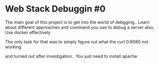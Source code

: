 # Web Stack Debuggin #0

The main goal of this project is to get into the world of debgging..
Learn about different approaches and command you use to debug a server
also, Use docker effectively


The only task for that was to simply figure out what the curl 0:8080 not working

and turned out after investigation.. You just need to install apache
